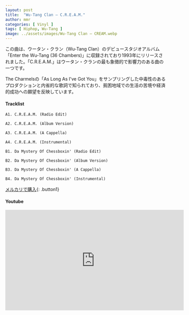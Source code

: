 ```yaml
---
layout: post
title:  "Wu-Tang Clan – C.R.E.A.M."
author: mmr
categories: [ Vinyl ]
tags: [ Hiphop, Wu-Tang ]
image: ../assets/images/Wu-Tang Clan – CREAM.webp
---
```


この曲は、ウータン・クラン（Wu-Tang Clan）のデビュースタジオアルバム「Enter the Wu-Tang (36 Chambers)」に収録されており1993年にリリースされました。「C.R.E.A.M.」はウータン・クランの最も象徴的で影響力のある曲の一つです。

The Charmelsの「As Long As I've Got You」をサンプリングした中毒性のあるプロダクションと内省的な歌詞で知られており、貧困地域での生活の苦境や経済的成功への願望を反映しています。

#### Tracklist
```md
A1. C.R.E.A.M. (Radio Edit)

A2. C.R.E.A.M. (Album Version)

A3. C.R.E.A.M. (A Cappella)

A4. C.R.E.A.M. (Instrumental)

B1. Da Mystery Of Chessboxin' (Radio Edit)

B2. Da Mystery Of Chessboxin' (Album Version)

B3. Da Mystery Of Chessboxin' (A Cappella)

B4. Da Mystery Of Chessboxin' (Instrumental)
```

[メルカリで購入](https://jp.mercari.com/item/m66730641557?afid=6142608987){: .button1}

#### Youtube
<iframe width="560" height="315" src="https://www.youtube.com/embed/PBwAxmrE194?si=Od0iR6rZ_jvGDWiR" title="YouTube video player" frameborder="0" allow="accelerometer; autoplay; clipboard-write; encrypted-media; gyroscope; picture-in-picture; web-share" referrerpolicy="strict-origin-when-cross-origin" allowfullscreen></iframe>